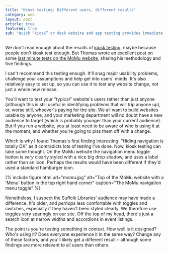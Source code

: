 ```yaml
---
title: "Kiosk testing: Different users, different results"
category: web
layout: post
article: true
featured: true
sub: "Quick “kiosk” or desk website and app testing provides immediate, actionable insights at next to no cost. Just make sure you’re testing the right users as this will affect your testing outcomes."
---
```


We don't read enough about the results of [kiosk testing](https://www.nngroup.com/articles/why-you-only-need-to-test-with-5-users/), maybe because people don't kiosk test enough. But Thomas wrote an excellent post on some [last minute tests on the MoMu website](https://thomasbyttebier.be/blog/usability-testing-the-new-momu-website), sharing his methodology and five findings.

I can't recommend this testing enough. It'll snag major usability problems, challenge your assumptions and help get into users' minds. It's also relatively easy to set up, so you can use it to test any website change, not just a whole new release.

You'll want to test your "typical" website's users rather than just anyone (although this is still useful in identifying problems that will trip anyone up), or, worse still, whoever's paying for the site. We all want to build websites usable by anyone, and your marketing department will no doubt have a new audience to target (which is probably younger than your current audience). But if you run a website, you at least need to be aware of who is using it at the moment, and whether you're going to piss them off with a change.

Which is why I found Thomas's first finding interesting: <q>Hiding navigation is totally OK</q> as it contradicts lots of testing I've done. Now, kiosk testing can take some thought. On the MoMu website the navigation menu toggle button is _very_ clearly styled with a nice big drop shadow, and uses a label rather than an icon. Perhaps the results would have been different if they'd used a standard hamburger icon.

{% include figure.html url="momu.jpg" alt="Top of the MoMu website with a 'Menu' button in the top right hand corner" caption="The MoMu navigation menu toggle" %}

Nonetheless, I suspect the Suffolk Libraries' audience may have made a difference. It's older, and _perhaps_ less comfortable with toggles and switches, especially if they haven't been styled clearly. We therefore use toggles very sparingly on our site. Off the top of my head, there's just a search icon at narrow widths and accordions in event listings.

The point is you're testing something in context. How well is it designed? Who's using it? Does everyone experience it in the same way? Change any of these factors, and you'll likely get a different result – although some findings are more relevant to all users than others.

